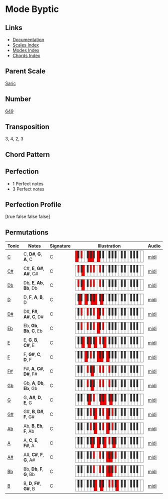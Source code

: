 # Mode Byptic

## Links

- [Documentation](README.md)
- [Scales Index](Scales.md)
- [Modes Index](Modes.md)
- [Chords Index](Chords.md)

## Parent Scale

[Saric](ScaleSaric.md)

## Number

[649](https://ianring.com/musictheory/scales/649)

## Transposition

3, 4, 2, 3

## Chord Pattern



## Perfection

- 1 Perfect notes
- 3 Perfect notes

## Perfection Profile

[true false false false]

## Permutations

| Tonic | Notes | Signature | Illustration | Audio |
|-------|-------|-----------|--------------|-------|
| [C](ModeCNaturalByptic.md) | C, **D#**, **G**, **A**, C | C | ![CNaturalByptic](ModeCNaturalByptic.png) | [midi](https://github.com/edipermadi/music/blob/main/docs/ModeCNaturalByptic.mid?raw=true) |
| [C#](ModeCSharpByptic.md) | C#, **E**, **G#**, **A#**, C# | C | ![CSharpByptic](ModeCSharpByptic.png) | [midi](https://github.com/edipermadi/music/blob/main/docs/ModeCSharpByptic.mid?raw=true) |
| [Db](ModeDFlatByptic.md) | Db, **E**, **Ab**, **Bb**, Db | C | ![DFlatByptic](ModeDFlatByptic.png) | [midi](https://github.com/edipermadi/music/blob/main/docs/ModeDFlatByptic.mid?raw=true) |
| [D](ModeDNaturalByptic.md) | D, **F**, **A**, **B**, D | C | ![DNaturalByptic](ModeDNaturalByptic.png) | [midi](https://github.com/edipermadi/music/blob/main/docs/ModeDNaturalByptic.mid?raw=true) |
| [D#](ModeDSharpByptic.md) | D#, **F#**, **A#**, **C**, D# | C | ![DSharpByptic](ModeDSharpByptic.png) | [midi](https://github.com/edipermadi/music/blob/main/docs/ModeDSharpByptic.mid?raw=true) |
| [Eb](ModeEFlatByptic.md) | Eb, **Gb**, **Bb**, **C**, Eb | C | ![EFlatByptic](ModeEFlatByptic.png) | [midi](https://github.com/edipermadi/music/blob/main/docs/ModeEFlatByptic.mid?raw=true) |
| [E](ModeENaturalByptic.md) | E, **G**, **B**, **C#**, E | C | ![ENaturalByptic](ModeENaturalByptic.png) | [midi](https://github.com/edipermadi/music/blob/main/docs/ModeENaturalByptic.mid?raw=true) |
| [F](ModeFNaturalByptic.md) | F, **G#**, **C**, **D**, F | C | ![FNaturalByptic](ModeFNaturalByptic.png) | [midi](https://github.com/edipermadi/music/blob/main/docs/ModeFNaturalByptic.mid?raw=true) |
| [F#](ModeFSharpByptic.md) | F#, **A**, **C#**, **D#**, F# | C | ![FSharpByptic](ModeFSharpByptic.png) | [midi](https://github.com/edipermadi/music/blob/main/docs/ModeFSharpByptic.mid?raw=true) |
| [Gb](ModeGFlatByptic.md) | Gb, **A**, **Db**, **Eb**, Gb | C | ![GFlatByptic](ModeGFlatByptic.png) | [midi](https://github.com/edipermadi/music/blob/main/docs/ModeGFlatByptic.mid?raw=true) |
| [G](ModeGNaturalByptic.md) | G, **A#**, **D**, **E**, G | C | ![GNaturalByptic](ModeGNaturalByptic.png) | [midi](https://github.com/edipermadi/music/blob/main/docs/ModeGNaturalByptic.mid?raw=true) |
| [G#](ModeGSharpByptic.md) | G#, **B**, **D#**, **F**, G# | C | ![GSharpByptic](ModeGSharpByptic.png) | [midi](https://github.com/edipermadi/music/blob/main/docs/ModeGSharpByptic.mid?raw=true) |
| [Ab](ModeAFlatByptic.md) | Ab, **B**, **Eb**, **F**, Ab | C | ![AFlatByptic](ModeAFlatByptic.png) | [midi](https://github.com/edipermadi/music/blob/main/docs/ModeAFlatByptic.mid?raw=true) |
| [A](ModeANaturalByptic.md) | A, **C**, **E**, **F#**, A | C | ![ANaturalByptic](ModeANaturalByptic.png) | [midi](https://github.com/edipermadi/music/blob/main/docs/ModeANaturalByptic.mid?raw=true) |
| [A#](ModeASharpByptic.md) | A#, **C#**, **F**, **G**, A# | C | ![ASharpByptic](ModeASharpByptic.png) | [midi](https://github.com/edipermadi/music/blob/main/docs/ModeASharpByptic.mid?raw=true) |
| [Bb](ModeBFlatByptic.md) | Bb, **Db**, **F**, **G**, Bb | C | ![BFlatByptic](ModeBFlatByptic.png) | [midi](https://github.com/edipermadi/music/blob/main/docs/ModeBFlatByptic.mid?raw=true) |
| [B](ModeBNaturalByptic.md) | B, **D**, **F#**, **G#**, B | C | ![BNaturalByptic](ModeBNaturalByptic.png) | [midi](https://github.com/edipermadi/music/blob/main/docs/ModeBNaturalByptic.mid?raw=true) |
